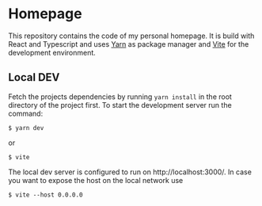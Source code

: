 # Homepage

This repository contains the code of my personal homepage. It is build with React and Typescript and uses [Yarn](https://yarnpkg.com/) as package manager and [Vite](https://vitejs.dev/) for the development environment.

## Local DEV

Fetch the projects dependencies by running `yarn install` in the root directory of the project first.
To start the development server run the command:

    $ yarn dev
or

    $ vite

The local dev server is configured to run on http://localhost:3000/. In case you want to expose the host on the local network use

    $ vite --host 0.0.0.0
